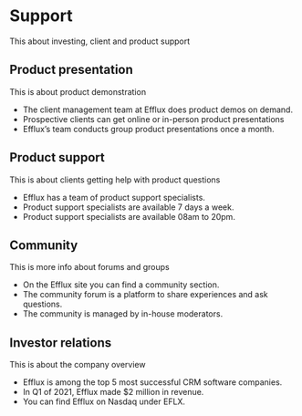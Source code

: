 # Support

This about investing, client and product support

## Product presentation

This is about product demonstration

- The client management team at Efflux does product demos on demand.
- Prospective clients can get online or in-person product presentations
- Efflux’s team conducts group product presentations once a month.

## Product support

This is about clients getting help with product questions

- Efflux has a team of product support specialists.
- Product support specialists are available 7 days a week.
- Product support specialists  are available 08am to 20pm.

## Community

This is more info about forums and groups

- On the Efflux site you can find a community section.
- The community forum is a platform to share experiences and ask questions.
- The community is managed by in-house moderators.

## Investor relations

This is about the company overview

- Efflux is among the top 5 most successful CRM software companies.
- In Q1 of 2021, Efflux made $2 million in revenue.
- You can find Efflux on Nasdaq under EFLX.